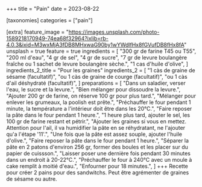+++
title = "Pain"
date = 2023-08-22

[taxonomies]
categories = ["pain"]

[extra]
feature_image = "https://images.unsplash.com/photo-1589218170949-74ea68f32964?ixlib=rb-4.0.3&ixid=M3wxMjA3fDB8MHxwaG90by1wYWdlfHx8fGVufDB8fHx8fA"
unsplash = true
feature = true
ingredients = [
  "300 gr de farine T45 ou T55",
  "200 ml d'eau",
  "4 gr de sel",
  "4 gr de sucre",
  "7 gr de levure boulangère fraîche ou 1 sachet de levure boulangère sèche.",
  "1 cas d'huile d'olive",
]
ingredients_2_title = "Pour les graines"
ingredients_2 = [
  "1 càs de graine de sésame (facultatif)",
  "ou 1 càs de graine de courge (facultatif)",
  "ou 1 càs d'ail déshydraté (facultatif)",
]
preparations = [
  "Dans un saladier, verser l'eau, le sucre et la levure.",
  "Bien mélanger pour dissoudre la levure.",
  "Ajouter 200 gr de farine, on réserve 100 gr pour plus tard.",
  "Mélanger pour enlever les grumeaux, la poolish est prête.",
  "Préchauffer le four pendant 1 minute, la température a l'intérieur doit être dans les 20°C.",
  "Faire reposer la pâte dans le four pendant 1 heure.",
  "1 heure plus tard, ajouter le sel, les 100 gr de farine restant et pétrir.",
  "Ajouter les graines si vous en mettez. Attention pour l'ail, il va humidifier la pâte en se réhydratant, ne l'ajouter qu'a l'étape '11'.",
  "Une fois que la pâte est assez souple, ajouter l'huile d'olive.",
  "Faire reposer la pâte dans le four pendant 1 heure.",
  "Séparer la pâte en 2 patons d'environ 256 gr, former des boules et les placer sur du papier de cuissson.",
  "Laisser poser une dernière fois pendant 30 minutes dans un endroit à 20-22°C.",
  "Préchauffer le four à 240°C avec un moule à cake remplit à moitié d'eau.",
  "Enfourner pour 18 minutes.",
]
+++
Recette pour créer 2 pains pour des sandwitchs. Peut être agrémenter de graines de sésame ou autre.

